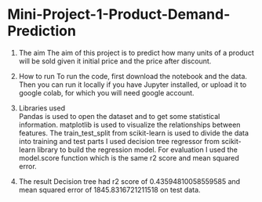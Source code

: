 # Mini-Project-1-Product-Demand-Prediction

1. The aim
The aim of this project is to predict how many units of a product will be sold given it initial price and the price after discount.

3. How to run
To run the code, first download the notebook and the data. Then you can run it locally if you have Jupyter installed, or upload it to google colab,
for which you will need google account.

5. Libraries used  
Pandas is used to open the dataset and to get some statistical information.
matplotlib is used to visualize the relationships between features.
The train_test_split from scikit-learn is used to divide the data into training and test parts 
I used decision tree regressor from scikit-learn library to build the regression model. 
For evaluation I used the model.score function which is the same r2 score and mean squared error.  

6. The result
Decision tree had r2 score of 0.43594810058559585 and mean squared error of 1845.8316721211518 on test data.

